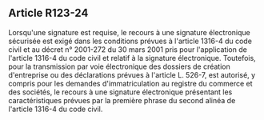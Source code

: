 Article R123-24
----
Lorsqu'une signature est requise, le recours à une signature électronique
sécurisée est exigé dans les conditions prévues à l'article 1316-4 du code civil
et au décret n° 2001-272 du 30 mars 2001 pris pour l'application de l'article
1316-4 du code civil et relatif à la signature électronique. Toutefois, pour la
transmission par voie électronique des dossiers de création d'entreprise ou des
déclarations prévues à l'article L. 526-7, est autorisé, y compris pour les
demandes d'immatriculation au registre du commerce et des sociétés, le recours à
une signature électronique présentant les caractéristiques prévues par la
première phrase du second alinéa de l'article 1316-4 du code civil.
